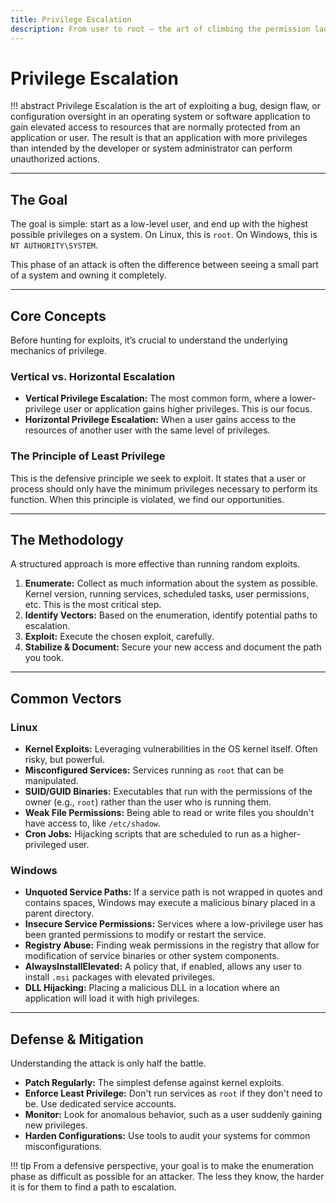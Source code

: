 ```yaml
---
title: Privilege Escalation
description: From user to root — the art of climbing the permission ladder.
---
```


# Privilege Escalation

!!! abstract
    Privilege Escalation is the art of exploiting a bug, design flaw, or configuration oversight in an operating system or software application to gain elevated access to resources that are normally protected from an application or user. The result is that an application with more privileges than intended by the developer or system administrator can perform unauthorized actions.

---

## The Goal

The goal is simple: start as a low-level user, and end up with the highest possible privileges on a system. On Linux, this is `root`. On Windows, this is `NT AUTHORITY\SYSTEM`.

This phase of an attack is often the difference between seeing a small part of a system and owning it completely.

---

## Core Concepts

Before hunting for exploits, it’s crucial to understand the underlying mechanics of privilege.

### Vertical vs. Horizontal Escalation

- **Vertical Privilege Escalation:** The most common form, where a lower-privilege user or application gains higher privileges. This is our focus.
- **Horizontal Privilege Escalation:** When a user gains access to the resources of another user with the same level of privileges.

### The Principle of Least Privilege

This is the defensive principle we seek to exploit. It states that a user or process should only have the minimum privileges necessary to perform its function. When this principle is violated, we find our opportunities.

---

## The Methodology

A structured approach is more effective than running random exploits.

1.  **Enumerate:** Collect as much information about the system as possible. Kernel version, running services, scheduled tasks, user permissions, etc. This is the most critical step.
2.  **Identify Vectors:** Based on the enumeration, identify potential paths to escalation.
3.  **Exploit:** Execute the chosen exploit, carefully.
4.  **Stabilize & Document:** Secure your new access and document the path you took.

---

## Common Vectors

### Linux

- **Kernel Exploits:** Leveraging vulnerabilities in the OS kernel itself. Often risky, but powerful.
- **Misconfigured Services:** Services running as `root` that can be manipulated.
- **SUID/GUID Binaries:** Executables that run with the permissions of the owner (e.g., `root`) rather than the user who is running them.
- **Weak File Permissions:** Being able to read or write files you shouldn't have access to, like `/etc/shadow`.
- **Cron Jobs:** Hijacking scripts that are scheduled to run as a higher-privileged user.

### Windows

- **Unquoted Service Paths:** If a service path is not wrapped in quotes and contains spaces, Windows may execute a malicious binary placed in a parent directory.
- **Insecure Service Permissions:** Services where a low-privilege user has been granted permissions to modify or restart the service.
- **Registry Abuse:** Finding weak permissions in the registry that allow for modification of service binaries or other system components.
- **AlwaysInstallElevated:** A policy that, if enabled, allows any user to install `.msi` packages with elevated privileges.
- **DLL Hijacking:** Placing a malicious DLL in a location where an application will load it with high privileges.

---

## Defense & Mitigation

Understanding the attack is only half the battle.

- **Patch Regularly:** The simplest defense against kernel exploits.
- **Enforce Least Privilege:** Don't run services as `root` if they don't need to be. Use dedicated service accounts.
- **Monitor:** Look for anomalous behavior, such as a user suddenly gaining new privileges.
- **Harden Configurations:** Use tools to audit your systems for common misconfigurations.

!!! tip
    From a defensive perspective, your goal is to make the enumeration phase as difficult as possible for an attacker. The less they know, the harder it is for them to find a path to escalation.
